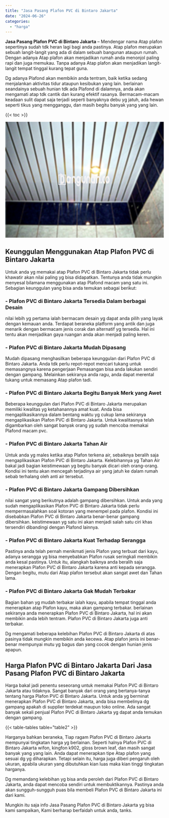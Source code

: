```yaml
---
title: "Jasa Pasang Plafon PVC di Bintaro Jakarta"
date: "2024-06-26"
categories: 
  - "harga"
---
```


**Jasa Pasang Plafon PVC di Bintaro Jakarta** – Mendengar nama Atap plafon sepertinya sudah tdk heran lagi bagi anda pastinya. Atap plafon merupakan sebuah langit-langit yang ada di dalam sebuah bangunan ataupun rumah. Dengan adanya Atap plafon akan menjadikan rumah anda menonjol paling rapi dan juga memukau. Tanpa adanya Atap plafon akan menjadikan langit-langit tempat tinggal kurang tepat guna.

Dg adanya Plafond akan membikin anda tentram, baik ketika sedang menjalankan aktivitas tidur ataupun kesibukan yang lain. berlainan seandainya sebuah hunian tdk ada Plafond di dalamnya, anda akan mengamati atap tdk cantik dan kurang efektif rasanya. Bermacam-macam keadaan sulit dapat saja terjadi seperti banyaknya debu yg jatuh, ada hewan seperti tikus yang mengganggu, dan masih begitu banyak yang yang lain.

{{< toc >}}

![Jasa Pasang Plafon PVC di Bintaro Jakarta](/images/flafond-pvc-murah24.png)

## Keunggulan Menggunakan Atap Plafon PVC di Bintaro Jakarta

Untuk anda yg memakai atap Plafon PVC di Bintaro Jakarta tidak perlu khawatir akan nilai paling yg bisa didapatkan. Tentunya anda tidak mungkin menyesal bilamana menggunakan atap Plafond macam yang satu ini. Sebagian keunggulan yang bisa anda temukan sebagai berikut:

### \- Plafon PVC di Bintaro Jakarta Tersedia Dalam berbagai Desain

nilai lebih yg pertama ialah bermacam desain yg dapat anda pilih yang layak dengan kemauan anda. Terdapat beraneka platform yang antik dan juga menarik dengan bermacam jenis corak dan alternatif yg tersedia. Hal ini tentu akan menjadikan gaya ruangan anda akan menjadi paling keren.

### \- Plafon PVC di Bintaro Jakarta Mudah Dipasang

Mudah dipasang menghasilkan beberapa keunggulan dari Plafon PVC di Bintaro Jakarta. Anda tdk perlu repot-repot mencari tukang untuk memasangnya karena pengerjaan Pemasangan bisa anda lakukan sendiri dengan gampang. Melainkan sekiranya anda ragu, anda dapat merental tukang untuk memasang Atap plafon tadi.

### \- Plafon PVC di Bintaro Jakarta Begitu Banyak Merk yang Awet

Beberapa keunggulan dari Plafon PVC di Bintaro Jakarta merupakan memiliki kwalitas yg ketahanannya amat kuat. Anda bisa mengaplikasikannya dalam bentang waktu yg cukup lama sekiranya mengaplikasikan Plafon PVC di Bintaro Jakarta. Untuk kwalitasnya telah digambarkan oleh sangat banyak orang yg sudah mencoba memakai Plafond macam pvc.

### \- Plafon PVC di Bintaro Jakarta Tahan Air

Untuk anda yg males ketika atap Plafon terkena air, sebaiknya beralih saja mengaplikasikan Plafon PVC di Bintaro Jakarta. Kelebihannya yg Tahan Air bakal jadi bagian keistimewaan yg begitu banyak dicari oleh orang-orang. Kondisi ini tentu akan mencegah terjadinya air yang jatuh ke dalam rumah sebab terhalang oleh anti air tersebut.

### \- Plafon PVC di Bintaro Jakarta Gampang Dibersihkan

nilai sangat yang berikutnya adalah gampang dibersihkan. Untuk anda yang sudah mengaplikasikan Plafon PVC di Bintaro Jakarta tidak perlu mempermasalahkan soal kotoran yang menempel pada plafon. Kondisi ini disebabkan Plafon PVC di Bintaro Jakarta benar-benar gampang dibersihkan. keistimewaan yg satu ini akan menjadi salah satu ciri khas tersendiri dibandingi dengan Plafond lainnya.

### \- Plafon PVC di Bintaro Jakarta Kuat Terhadap Serangga

Pastinya anda telah pernah menikmati jenis Plafon yang terbuat dari kayu, adanya serangga yg bisa menyebabkan Plafon rusak seringkali membikin anda kesal pastinya. Untuk itu, alangkah baiknya anda beralih saja menerapkan Plafon PVC di Bintaro Jakarta karena anti kepada serangga. Dengan begitu, mutu dari Atap plafon tersebut akan sangat awet dan Tahan lama.

### \- Plafon PVC di Bintaro Jakarta Gak Mudah Terbakar

Bagian bahan yg mudah terbakar ialah kayu, apabila tempat tinggal anda menerapkan atap Plafon kayu, maka akan gampang terbakar. berlainan sekiranya anda menerapkan Plafon PVC di Bintaro Jakarta, hal ini akan membikin anda lebih tentram. Plafon PVC di Bintaro Jakarta juga anti terbakar.

Dg mengamati beberapa kelebihan Plafon PVC di Bintaro Jakarta di atas pasinya tidak mungkin membikin anda kecewa. Atap plafon jenis ini benar-benar mempunyai mutu yg bagus dan yang cocok dengan hunian jenis apapun.

## Harga Plafon PVC di Bintaro Jakarta Dari Jasa Pasang Plafon PVC di Bintaro Jakarta

Harga bakal jadi penentu seseorang untuk memakai Plafon PVC di Bintaro Jakarta atau tidaknya. Sangat banyak dari orang yang bertanya-tanya tentang harga Plafon PVC di Bintaro Jakarta. Untuk anda yg berminat menerapkan Plafon PVC di Bintaro Jakarta, anda bisa membelinya dg gampang apakah di supplier terdekat maupun toko online. Ada sangat banyak sekali penjual Plafon PVC di Bintaro Jakarta yg dapat anda temukan dengan gampang.

{{< table-tables table="table2" >}}

Harganya bahkan beraneka, Tiap ragam Plafon PVC di Bintaro Jakarta mempunyai tingkatan harga yg berlainan. Seperti halnya Plafon PVC di Bintaro Jakarta wifon, kingfon k902, gloss brown leaf, dan masih sangat banyak yang yang lain. Anda dapat menerapkan tipe Atap plafon yang sesuai dg yg diharapkan. Tetapi selain itu, harga juga diberi pengaruh oleh ukuran, apabila ukuran yang dibutuhkan kian luas maka kian tinggi tingkatan harganya.

Dg memandang kelebihan yg bisa anda peroleh dari Plafon PVC di Bintaro Jakarta, anda dapat mencoba sendiri untuk membuktikannya. Pastinya anda akan sungguh-sungguh puas bila membeli Plafon PVC di Bintaro Jakarta ini dari kami.

Mungkin itu saja info Jasa Pasang Plafon PVC di Bintaro Jakarta yg bisa kami sampaikan, Kami berharap berfaidah untuk anda, tanks.
